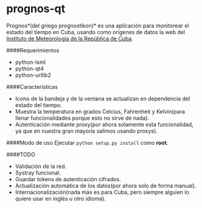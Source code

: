 prognos-qt
========
Prognos*(del griego prognostikon)* es una aplicación para monitorear el estado del tiempo en Cuba, usando como orígenes de datos la web del [Instituto de Meteorología de la República de Cuba](www.met.inf.cu).

####Requerimientos
 - python-lxml
 - python-qt4
 - python-urllib2

####Características
 - Icono de la bandeja y de la ventana se actualizan en dependencia del estado del tiempo.
 - Muestra la temperatura en grados Celcius, Fahrenheit y Kelvin(para llenar funcionalidades porque esto no sirve de nada).
 - Autenticación mediante proxy(por ahora solamente esta funcionalidad, ya que en nuestra gran mayoría salimos usando proxys).

####Modo de uso
Ejecutar ```python setup.py install``` como **root**.

####TODO
- Validación de la red.
- Systray funcional.
- Guardar tokens de autenticación cifrados.
- Actualización automática de los datos(por ahora solo de forma manual).
- Internacionalización(nada más es para Cuba, pero siempre alguien lo quiere usar en inglés u otro idioma).

